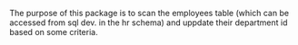 The purpose of this package is to scan the employees table (which can be accessed from sql dev. in the hr schema) and uppdate their 
department id based on some criteria.
